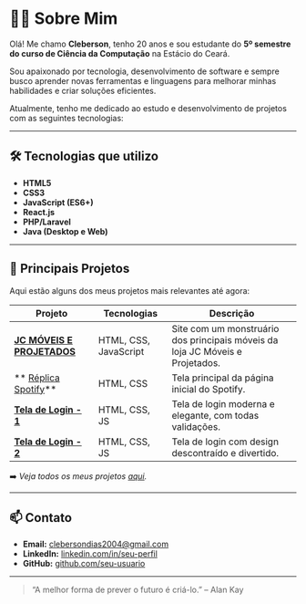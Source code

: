 # 👨‍💻 Sobre Mim

Olá! Me chamo **Cleberson**, tenho 20 anos e sou estudante do **5º semestre do curso de Ciência da Computação** na Estácio do Ceará.

Sou apaixonado por tecnologia, desenvolvimento de software e sempre busco aprender novas ferramentas e linguagens para melhorar minhas habilidades e criar soluções eficientes.

Atualmente, tenho me dedicado ao estudo e desenvolvimento de projetos com as seguintes tecnologias:

---

## 🛠️ Tecnologias que utilizo

- **HTML5**  
- **CSS3**  
- **JavaScript (ES6+)**  
- **React.js**  
- **PHP/Laravel** 
- **Java (Desktop e Web)**  

---

## 🚀 Principais Projetos

Aqui estão alguns dos meus projetos mais relevantes até agora:

| Projeto | Tecnologias | Descrição |
|--------|-------------|------------|
| **[JC MÓVEIS E PROJETADOS](https://github.com/Cleberson2004/Site_JC)** | HTML, CSS, JavaScript | Site com um monstruário dos principais móveis da loja JC Móveis e Projetados. | 
| ** [Réplica Spotify](https://github.com/Cleberson2004/Spotify-Replica)** | HTML, CSS | Tela principal da página inicial do Spotify. |
| **[Tela de Login - 1](https://github.com/Cleberson2004/First-Form)** | HTML, CSS, JS | Tela de login moderna e elegante, com todas validações. |
| **[Tela de Login - 2](https://github.com/Cleberson2004/Login_Morango)** | HTML, CSS, JS | Tela de login com design descontraído e divertido. |

➡️ *Veja todos os meus projetos [aqui](https://github.com/Cleberson2004).*

---

## 📫 Contato

- **Email:** clebersondias2004@gmail.com
- **LinkedIn:** [linkedin.com/in/seu-perfil](https://linkedin.com/in/seu-perfil)  
- **GitHub:** [github.com/seu-usuario](https://github.com/seu-usuario)

---

> “A melhor forma de prever o futuro é criá-lo.” – Alan Kay
